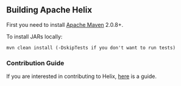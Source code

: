 <!---
Licensed to the Apache Software Foundation (ASF) under one
or more contributor license agreements.  See the NOTICE file
distributed with this work for additional information
regarding copyright ownership.  The ASF licenses this file
to you under the Apache License, Version 2.0 (the
"License"); you may not use this file except in compliance
with the License.  You may obtain a copy of the License at

  http://www.apache.org/licenses/LICENSE-2.0

Unless required by applicable law or agreed to in writing,
software distributed under the License is distributed on an
"AS IS" BASIS, WITHOUT WARRANTIES OR CONDITIONS OF ANY
KIND, either express or implied.  See the License for the
specific language governing permissions and limitations
under the License.
-->


Building Apache Helix
--------------

First you need to install [Apache Maven](http://maven.apache.org) 2.0.8+.

To install JARs locally:

```
mvn clean install (-DskipTests if you don't want to run tests)
```

### Contribution Guide

If you are interested in contributing to Helix, [here](https://cwiki.apache.org/confluence/display/HELIX/Contributor+Workflow) is a guide.
